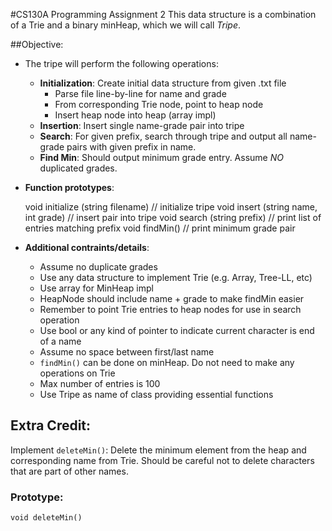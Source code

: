 #CS130A Programming Assignment 2
This data structure is a combination of a Trie and a binary minHeap, which we will call *Tripe*.

##Objective:
* The tripe will perform the following operations:
	* **Initialization**: Create initial data structure from given .txt file
		* Parse file line-by-line for name and grade
		* From corresponding Trie node, point to heap node
		* Insert heap node into heap (array impl)
	* **Insertion**: Insert single name-grade pair into tripe
	* **Search**: For given prefix, search through tripe and output all name-grade pairs with given prefix in name.
	* **Find Min**: Should output minimum grade entry. Assume *NO* duplicated grades.
* **Function prototypes**:

	void initialize (string filename) // initialize tripe
	void insert (string name, int grade) // insert pair into tripe
	void search (string prefix) // print list of entries matching prefix
	void findMin() // print minimum grade pair

* **Additional contraints/details**:
	* Assume no duplicate grades
	* Use any data structure to implement Trie (e.g. Array, Tree-LL, etc)
	* Use array for MinHeap impl
	* HeapNode should include name + grade to make findMin easier
	* Remember to point Trie entries to heap nodes for use in search operation
	* Use bool or any kind of pointer to indicate current character is end of a name
	* Assume no space between first/last name
	* `findMin()` can be done on minHeap. Do not need to make any operations on Trie
	* Max number of entries is 100
	* Use Tripe as name of class providing essential functions

## Extra Credit:
Implement `deleteMin()`: Delete the minimum element from the heap and corresponding name from Trie. Should be careful not to delete characters that are part of other names.

### Prototype:
`void deleteMin()`

